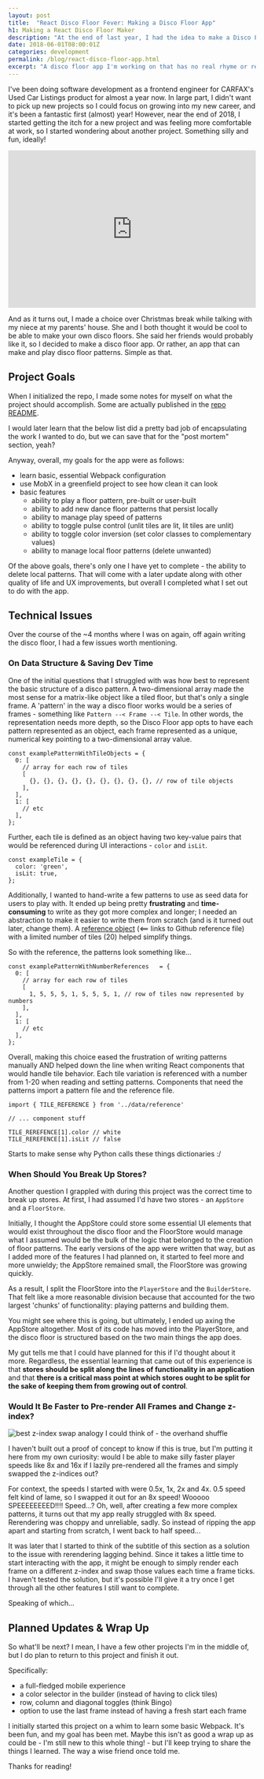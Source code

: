 ```yaml
---
layout: post
title:  "React Disco Floor Fever: Making a Disco Floor App"
h1: Making a React Disco Floor Maker
description: "At the end of last year, I had the idea to make a Disco Floor making app. I finally got around to completing the first version. It's missing a lot but I've enjoyed it a ton and wanted to pull some thoughts together on it."
date: 2018-06-01T08:00:01Z
categories: development
permalink: /blog/react-disco-floor-app.html
excerpt: "A disco floor app I'm working on that has no real rhyme or reason other than it seemed like an interesting challenge. Just finished what I would call version 1.0.0 and taking a break for a bit."
---
```


I've been doing software development as a frontend engineer for CARFAX's Used Car Listings product for almost a year now. In large part, I didn't want to pick up new projects so I could focus on growing into my new career, and it's been a fantastic first (almost) year! However, near the end of 2018, I started getting the itch for a new project and was feeling more comfortable at work, so I started wondering about another project. Something silly and fun, ideally!

<iframe width="100%" height="320" src="https://www.youtube.com/embed/lZQiJOZxgfM" frameborder="0" allowfullscreen></iframe>

And as it turns out, I made a choice over Christmas break while talking with my niece at my parents' house. She and I both thought it would be cool to be able to make your own disco floors. She said her friends would probably like it, so I decided to make a disco floor app. Or rather, an app that can make and play disco floor patterns. Simple as that.

## Project Goals

When I initialized the repo, I made some notes for myself on what the project should accomplish. Some are actually published in the [repo README](https://github.com/jonopens/disco-floor/blob/master/README.md).

I would later learn that the below list did a pretty bad job of encapsulating the work I wanted to do, but we can save that for the "post mortem" section, yeah?

Anyway, overall, my goals for the app were as follows:
- learn basic, essential Webpack configuration
- use MobX in a greenfield project to see how clean it can look
- basic features
  - ability to play a floor pattern, pre-built or user-built
  - ability to add new dance floor patterns that persist locally
  - ability to manage play speed of patterns
  - ability to toggle pulse control (unlit tiles are lit, lit tiles are unlit)
  - ability to toggle color inversion (set color classes to complementary values)
  - ability to manage local floor patterns (delete unwanted)

Of the above goals, there's only one I have yet to complete - the ability to delete local patterns. That will come with a later update along with other quality of life and UX improvements, but overall I completed what I set out to do with the app.

## Technical Issues

Over the course of the ~4 months where I was on again, off again writing the disco floor, I had a few issues worth mentioning.

### On Data Structure & Saving Dev Time

One of the initial questions that I struggled with was how best to represent the basic structure of a disco pattern. A two-dimensional array made the most sense for a matrix-like object like a tiled floor, but that's only a single frame. A 'pattern' in the way a disco floor works would be a series of frames - something like `Pattern --< Frame --< Tile`. In other words, the representation needs more depth, so the Disco Floor app opts to have each pattern represented as an object, each frame represented as a unique, numerical key pointing to a two-dimensional array value.

```
const examplePatternWithTileObjects = {
  0: [
    // array for each row of tiles
    [
      {}, {}, {}, {}, {}, {}, {}, {}, {}, // row of tile objects
    ],
  ],
  1: [
    // etc
  ],
};
```

Further, each tile is defined as an object having two key-value pairs that would be referenced during UI interactions - `color` and `isLit`.


```
const exampleTile = {
  color: 'green',
  isLit: true,
};
```

Additionally, I wanted to hand-write a few patterns to use as seed data for users to play with. It ended up being pretty **frustrating** and **time-consuming** to write as they got more complex and longer; I needed an abstraction to make it easier to write them from scratch (and is it turned out later, change them). A [reference object](https://github.com/jonopens/disco-floor/blob/master/src/data/reference.js) (<== links to Github reference file) with a limited number of tiles (20) helped simplify things.

So with the reference, the patterns look something like...

```
const examplePatternWithNumberReferences   = {
  0: [
    // array for each row of tiles
    [
      1, 5, 5, 5, 1, 5, 5, 5, 1, // row of tiles now represented by numbers
    ],
  ],
  1: [
    // etc
  ],
};
```

Overall, making this choice eased the frustration of writing patterns manually AND helped down the line when writing React components that would handle tile behavior. Each tile variation is referenced with a number from 1-20 when reading and setting patterns. Components that need the patterns import a pattern file and the reference file. 

```
import { TILE_REFERENCE } from '../data/reference'

// ... component stuff

TILE_REREFENCE[1].color // white
TILE_REREFENCE[1].isLit // false

```

Starts to make sense why Python calls these things dictionaries :/

### When Should You Break Up Stores?

Another question I grappled with during this project was the correct time to break up stores. At first, I had assumed I'd have two stores - an `AppStore` and a `FloorStore`.

Initially, I thought the AppStore could store some essential UI elements that would exist throughout the disco floor and the FloorStore would manage what I assumed would be the bulk of the logic that belonged to the creation of floor patterns. The early versions of the app were written that way, but as I added more of the features I had planned on, it started to feel more and more unwieldy; the AppStore remained small, the FloorStore was growing quickly.

As a result, I split the FloorStore into the `PlayerStore` and the `BuilderStore`. That felt like a more reasonable division because that accounted for the two largest 'chunks' of functionality: playing patterns and building them.

You might see where this is going, but ultimately, I ended up axing the AppStore altogether. Most of its code has moved into the PlayerStore, and the disco floor is structured based on the two main things the app does.

My gut tells me that I could have planned for this if I'd thought about it more. Regardless, the essential learning that came out of this experience is that **stores should be split along the lines of functionality in an application** and that **there is a critical mass point at which stores ought to be split for the sake of keeping them from growing out of control**.

### Would It Be Faster to Pre-render All Frames and Change z-index?

<img src="/images/overhand-shuffle.gif" alt="best z-index swap analogy I could think of - the overhand shuffle">

I haven't built out a proof of concept to know if this is true, but I'm putting it here from my own curiosity: would I be able to make silly faster player speeds like 8x and 16x if I lazily pre-rendered all the frames and simply swapped the z-indices out?

For context, the speeds I started with were 0.5x, 1x, 2x and 4x. 0.5 speed felt kind of lame, so I swapped it out for an 8x speed! Wooooo SPEEEEEEEED!!!! Speed...? Oh, well, after creating a few more complex patterns, it turns out that my app really struggled with 8x speed. Rerendering was choppy and unreliable, sadly. So instead of ripping the app apart and starting from scratch, I went back to half speed...

It was later that I started to think of the subtitle of this section as a solution to the issue with rerendering lagging behind. Since it takes a little time to start interacting with the app, it might be enough to simply render each frame on a different z-index and swap those values each time a frame ticks. I haven't tested the solution, but it's possible I'll give it a try once I get through all the other features I still want to complete.

Speaking of which...

## Planned Updates & Wrap Up

So what'll be next? I mean, I have a few other projects I'm in the middle of, but I do plan to return to this project and finish it out.

Specifically:
- a full-fledged mobile experience
- a color selector in the builder (instead of having to click tiles)
- row, column and diagonal toggles (think Bingo)
- option to use the last frame instead of having a fresh start each frame

I initially started this project on a whim to learn some basic Webpack. It's been fun, and my goal has been met. Maybe this isn't as good a wrap up as could be - I'm still new to this whole thing! - but I'll keep trying to share the things I learned. The way a wise friend once told me.

Thanks for reading!

<!-- 
  later updates
  - mobile experience exists and is good
  - row, column, diagonal toggle
  - color selector
  - "fresh start" frame (current) vs. last frame frame
-->